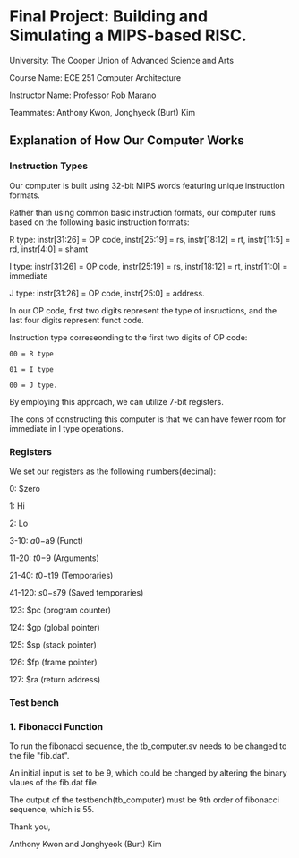 # Final Project: Building and Simulating a MIPS-based RISC.
University: The Cooper Union of Advanced Science and Arts

Course Name: ECE 251 Computer Architecture

Instructor Name: Professor Rob Marano

Teammates: Anthony Kwon, Jonghyeok (Burt) Kim

## Explanation of How Our Computer Works
### Instruction Types
Our computer is built using 32-bit MIPS words featuring unique instruction formats.

Rather than using common basic instruction formats, our computer runs based on the following basic instruction formats:

R type: instr[31:26] = OP code, instr[25:19] = rs, instr[18:12] = rt, instr[11:5] = rd, instr[4:0] = shamt

I type: instr[31:26] = OP code, instr[25:19] = rs, instr[18:12] = rt, instr[11:0] = immediate

J type: instr[31:26] = OP code, instr[25:0] = address.

In our OP code, first two digits represent the type of insructions, and the last four digits represent funct code. 

Instruction type correseonding to the first two digits of OP code:

	00 = R type
 
	01 = I type
 
	00 = J type.

By employing this approach, we can utilize 7-bit registers.

The cons of constructing this computer is that we can have fewer room for immediate in I type operations.

### Registers
We set our registers as the following numbers(decimal):

0: $zero

1: Hi

2: Lo

3-10: $a0-$a9 (Funct)

11-20: $t0-$9 (Arguments)

21-40: $t0-$t19 (Temporaries)

41-120: $s0-$s79 (Saved temporaries)

123: $pc (program counter)

124: $gp (global pointer)

125: $sp (stack pointer)

126: $fp (frame pointer)

127: $ra (return address)

### Test bench
### 1. Fibonacci Function

To run the fibonacci sequence, the tb_computer.sv needs to be changed to the file "fib.dat".

An initial input is set to be 9, which could be changed by altering the binary vlaues of the fib.dat file.

The output of the testbench(tb_computer) must be 9th order of fibonacci sequence, which is 55.



Thank you,

Anthony Kwon and Jonghyeok (Burt) Kim
